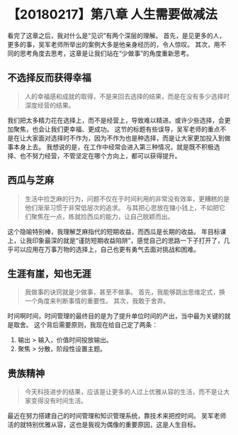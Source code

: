 # 【20180217】第八章 人生需要做减法

看完了这章之后，我对什么是“见识”有两个深层的理解。
首先，是见更多的人，更多的事，吴军老师所举出的案例大多是他亲身经历的，令人惊叹。
其次，用不同的思考角度去思考，这章是让我们站在“少做事”的角度重新思考。

## 不选择反而获得幸福

> 人的幸福感和成就的取得，不是来回去选择的结果，而是在没有多少选择时深度经营的结果。

我们把太多精力花在选择上，而不是经营上，导致难以精进。或许少些选择，会更加聚焦，也会让我们更幸福、更成功。
这节的标题有些误导，吴军老师的重点不是在让大家面对选择时不作为，因为不作为也是种选择，而是让大家更加投入到做事本身上去。
我想说的是，在工作中经常会进入第三种情况，就是既不积极选择、也不努力经营，不管坚定在哪个方向上，都可以获得提升。

## 西瓜与芝麻

> 生活中捡芝麻的行为，问题不仅在于时间利用的非常没有效率，更糟糕的是他们渐渐习惯于非常低层次的追求。
> 与其把心思放在赚小钱上，不如把它们聚焦在一点，练就捡西瓜的能力，让自己脱颖而出。

这个隐喻特别棒，我理解芝麻指代的短期收益，而西瓜是长期的收益。
年目标课上，让我印象最深的就是“谨防短期收益陷阱”，感觉自己的思路一下子打开了，几乎可以应用在万事万物的选择上，自己也更有勇气去面对挑战和困难。


## 生涯有崖，知也无涯

> 我做事的诀窍就是少做事，甚至不做事。
> 首先，我能够跳出思维定式，换一个角度来判断事情的重要性。
> 其次，我敢于舍弃。

时间啊时间，时间管理的最终目的是为了提升单位时间的产出，当中最为关键的就是取舍。
这个背后需要原则，我现在给自己定了两条：
1. 输出 > 输入，价值时间投放输出。
2. 聚焦 > 分散，阶段性设置主题。

## 贵族精神

> 今天科技进步的结果，应该是让更多的人过上优雅从容的生活，而不是让大家变得没有时间生活。

最近在努力搭建自己的时间管理和知识管理系统，靠技术来把控时间。
吴军老师活的就特别优雅从容，这也是我视为偶像的重要原因，这是人生目标。


